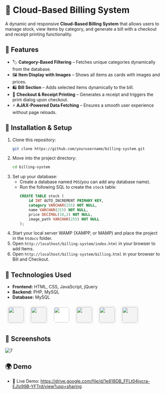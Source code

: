 # 🛒 Cloud-Based Billing System

A dynamic and responsive **Cloud-Based Billing System** that allows users to manage stock, view items by category, and generate a bill with a checkout and receipt printing functionality.

## 📌 Features

- 🏷️ **Category-Based Filtering** – Fetches unique categories dynamically from the database.
- 🖼️ **Item Display with Images** – Shows all items as cards with images and prices.
- 🛍️ **Bill Section** – Adds selected items dynamically to the bill.
- 🧾 **Checkout & Receipt Printing** – Generates a receipt and triggers the print dialog upon checkout.
- ⚡ **AJAX-Powered Data Fetching** – Ensures a smooth user experience without page reloads.
  

## 🚀 Installation & Setup

1. Clone this repository:
   ```sh
   git clone https://github.com/yourusername/billing-system.git
   ```
2. Move into the project directory:
   ```sh
   cd billing-system
   ```
3. Set up your database:
   - Create a database named `POS`(you can add any database name).
   - Run the following SQL to create the `stock` table:
     ```sql
     CREATE TABLE stock (
         id INT AUTO_INCREMENT PRIMARY KEY,
         category VARCHAR(255) NOT NULL,
         name VARCHAR(255) NOT NULL,
         price DECIMAL(10,2) NOT NULL,
         image_path VARCHAR(255) NOT NULL
     );
     ```
4. Start your local server WAMP (XAMPP, or MAMP) and place the project in the `htdocs` folder.
5. Open `http://localhost/billing-system/index.html` in your browser to add Items.
6. Open `http://localhost/billing-system/billing.html` in your browser to Bill and Checkout.


## 🔧 Technologies Used

- **Frontend:** HTML, CSS, JavaScript, jQuery
- **Backend:** PHP, MySQL
- **Database:** MySQL
<p align="left">
  <img src="https://cdn.jsdelivr.net/gh/devicons/devicon/icons/html5/html5-original.svg" height="50" width="50" style="border-radius:10px; padding:5px; margin:5px; background:#f4f4f4"/>
  <img src="https://cdn.jsdelivr.net/gh/devicons/devicon/icons/css3/css3-original.svg" height="50" width="50" style="border-radius:10px; padding:5px; margin:5px; background:#f4f4f4"/>
  <img src="https://commons.wikimedia.org/wiki/Special:FilePath/Unofficial_JavaScript_logo_2.svg" height="50" width="50" style="border-radius:10px; padding:5px; margin:5px; background:#ffffff"/>
  <img src="https://cdn.jsdelivr.net/gh/devicons/devicon/icons/jquery/jquery-original.svg" height="50" width="50" style="border-radius:10px; padding:5px; margin:5px; background:#f4f4f4"/>
  <img src="https://cdn.jsdelivr.net/gh/devicons/devicon/icons/php/php-original.svg" height="50" width="50" style="border-radius:10px; padding:5px; margin:5px; background:#f4f4f4"/>
   <img src="https://cdn.jsdelivr.net/gh/devicons/devicon/icons/mysql/mysql-original.svg" height="50" width="50" style="border-radius:10px; padding:5px; margin:5px; background:#f4f4f4"/>
</p>
  

## 📸 Screenshots
![7](https://github.com/user-attachments/assets/70124768-74bd-43b3-872b-fbf9a4fa6abe)

## 🌍 Demo
- 🔗 Live Demo: https://drive.google.com/file/d/1e818DB_FFLt04jvcra-EJIz99B-YFTrd/view?usp=sharing









